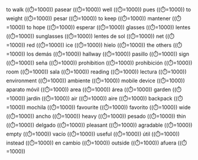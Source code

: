 to walk ((⏱️=1000)) pasear ((⏱️=1000))
well ((⏱️=1000)) pues ((⏱️=1000))
to weight ((⏱️=1000)) pesar ((⏱️=1000))
to keep ((⏱️=1000)) mantener ((⏱️=1000))
to hope ((⏱️=1000)) esperar ((⏱️=1000))
glasses ((⏱️=1000)) lentes ((⏱️=1000))
sunglasses ((⏱️=1000)) lentes de sol ((⏱️=1000))
net ((⏱️=1000)) red ((⏱️=1000))
ice ((⏱️=1000)) hielo ((⏱️=1000))
the others ((⏱️=1000)) los demás ((⏱️=1000))
hallway ((⏱️=1000)) pasillo ((⏱️=1000))
sign ((⏱️=1000)) seña ((⏱️=1000))
prohibition ((⏱️=1000)) prohibición ((⏱️=1000))
room ((⏱️=1000)) sala ((⏱️=1000))
reading ((⏱️=1000)) lectura ((⏱️=1000))
environment ((⏱️=1000)) ambiente ((⏱️=1000))
mobile device ((⏱️=1000)) aparato móvil ((⏱️=1000))
area ((⏱️=1000)) área ((⏱️=1000))
garden ((⏱️=1000)) jardín ((⏱️=1000))
air ((⏱️=1000)) aire ((⏱️=1000))
backpack ((⏱️=1000)) mochila ((⏱️=1000))
favourite ((⏱️=1000)) favorito ((⏱️=1000))
wide ((⏱️=1000)) ancho ((⏱️=1000))
heavy ((⏱️=1000)) pesado ((⏱️=1000))
thin ((⏱️=1000)) delgado ((⏱️=1000))
pleasant ((⏱️=1000)) agradable ((⏱️=1000))
empty ((⏱️=1000)) vacío ((⏱️=1000))
useful ((⏱️=1000)) útil ((⏱️=1000))
instead ((⏱️=1000)) en cambio ((⏱️=1000))
outside ((⏱️=1000)) afuera ((⏱️=1000))
